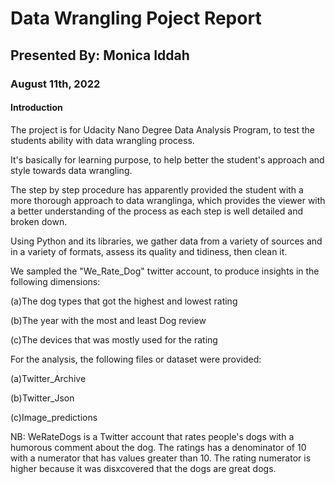 # Data Wrangling Poject Report

## Presented By: Monica Iddah
### August 11th, 2022
#### Introduction

The project is for Udacity Nano Degree Data Analysis Program, to test the students ability with data wrangling process.

It's basically for learning purpose, to help better the student's approach and style towards data wrangling.

The step by step procedure has apparently provided the student with a more thorough approach to data wranglinga, which provides the viewer with a better understanding of the process as each step is well detailed and broken down.

Using Python and its libraries, we gather data from a variety of sources and in a variety of formats, assess its quality and tidiness, then clean it.

We sampled the "We_Rate_Dog" twitter account, to produce insights in the following dimensions:

(a)The dog types that got the highest and lowest rating

(b)The year with the most and least Dog review

(c)The devices that was mostly used for the rating

For the analysis, the following files or dataset were provided:

(a)Twitter_Archive

(b)Twitter_Json

(c)Image_predictions

NB: WeRateDogs is a Twitter account that rates people's dogs with a humorous comment about the dog. The ratings has a denominator of 10 with a numerator that has values greater than 10.
The rating numerator is higher because it was disxcovered that the dogs are great dogs.
